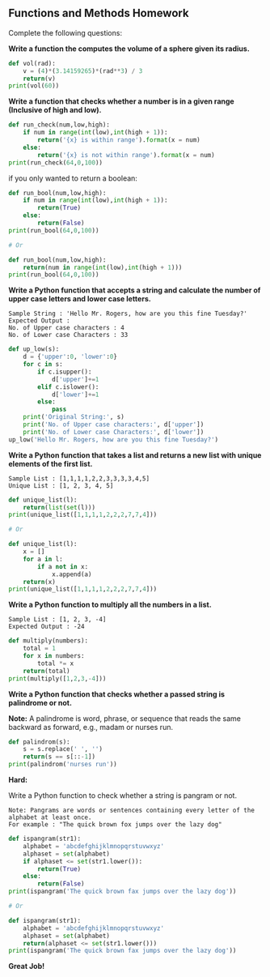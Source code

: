## Functions and Methods Homework
Complete the following questions:

**Write a function the computes the volume of a sphere given its radius.**
```python
def vol(rad):
	v = (4)*(3.14159265)*(rad**3) / 3
	return(v)
print(vol(60))
```

**Write a function that checks whether a number is in a given range (Inclusive of high and low).**
```python
def run_check(num,low,high):
	if num in range(int(low),int(high + 1)):
		return('{x} is within range').format(x = num)
	else:
		return('{x} is not within range').format(x = num)
print(run_check(64,0,100))
```

if you only wanted to return a boolean:
```python
def run_bool(num,low,high):
	if num in range(int(low),int(high + 1)):
		return(True)
	else:
		return(False)
print(run_bool(64,0,100))

# Or

def run_bool(num,low,high):
	return(num in range(int(low),int(high + 1)))
print(run_bool(64,0,100))
```

**Write a Python function that accepts a string and calculate the number of upper case letters and lower case letters.**
```text
Sample String : 'Hello Mr. Rogers, how are you this fine Tuesday?'
Expected Output : 
No. of Upper case characters : 4
No. of Lower case Characters : 33
```
```python
def up_low(s):
	d = {'upper':0, 'lower':0}
	for c in s:
		if c.isupper():
			d['upper']+=1
		elif c.islower():
			d['lower']+=1
		else:
			pass
	print('Original String:', s)
	print('No. of Upper case characters:', d['upper'])
	print('No. of Lower case Characters:', d['lower'])
up_low('Hello Mr. Rogers, how are you this fine Tuesday?')
```

**Write a Python function that takes a list and returns a new list with unique elements of the first list.**
```text
Sample List : [1,1,1,1,2,2,3,3,3,3,4,5]
Unique List : [1, 2, 3, 4, 5]
```
```python
def unique_list(l):
	return(list(set(l)))
print(unique_list([1,1,1,1,2,2,2,7,7,4]))

# Or

def unique_list(l):
	x = []
	for a in l:
		if a not in x:
			x.append(a)
	return(x)
print(unique_list([1,1,1,1,2,2,2,7,7,4]))
```

**Write a Python function to multiply all the numbers in a list.**
```text
Sample List : [1, 2, 3, -4]
Expected Output : -24
```
```python
def multiply(numbers):
	total = 1
	for x in numbers:
		total *= x
	return(total)
print(multiply([1,2,3,-4]))
```

**Write a Python function that checks whether a passed string is palindrome or not.**

**Note:** A palindrome is word, phrase, or sequence that reads the same backward as forward, e.g., madam or nurses run.
```python
def palindrom(s):
	s = s.replace(' ', '')
	return(s == s[::-1])
print(palindrom('nurses run'))
```
**Hard:**

Write a Python function to check whether a string is pangram or not.
```text
Note: Pangrams are words or sentences containing every letter of the alphabet at least once.
For example : "The quick brown fox jumps over the lazy dog"
```
```python
def ispangram(str1):
	alphabet = 'abcdefghijklmnopqrstuvwxyz'
	alphaset = set(alphabet)
	if alphaset <= set(str1.lower()):
		return(True)
	else:
		return(False)
print(ispangram('The quick brown fax jumps over the lazy dog'))

# Or

def ispangram(str1):
	alphabet = 'abcdefghijklmnopqrstuvwxyz'
	alphaset = set(alphabet)
	return(alphaset <= set(str1.lower()))
print(ispangram('The quick brown fax jumps over the lazy dog'))
```

**Great Job!**